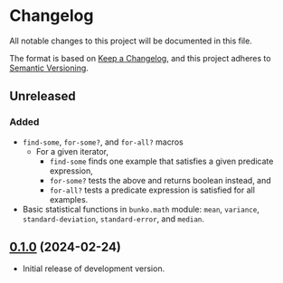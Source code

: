 # Changelog

All notable changes to this project will be documented in this file.

The format is based on [Keep a Changelog][1],
and this project adheres to [Semantic Versioning][2].

[1]: https://keepachangelog.com/en/1.0.0/
[2]: https://semver.org/spec/v2.0.0.html

## Unreleased

### Added

- `find-some`, `for-some?`, and `for-all?` macros
  - For a given iterator,
    - `find-some` finds one example that satisfies a given predicate expression,
    - `for-some?` tests the above and returns boolean instead, and
    - `for-all?` tests a predicate expression is satisfied for all examples.
- Basic statistical functions in `bunko.math` module: `mean`, `variance`,
  `standard-deviation`, `standard-error`, and `median`.

## [0.1.0][v0.1.0] (2024-02-24)

- Initial release of development version.

[v0.1.0]: https://github.com/m15a/fennel-bunko/tree/v0.1.0
